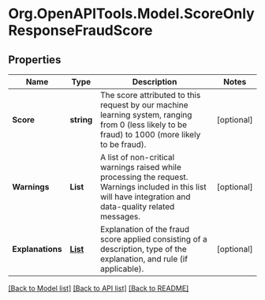 # Org.OpenAPITools.Model.ScoreOnlyResponseFraudScore
## Properties

Name | Type | Description | Notes
------------ | ------------- | ------------- | -------------
**Score** | **string** | The score attributed to this request by our machine learning system, ranging from 0 (less likely to be fraud) to 1000 (more likely to be fraud). | [optional] 
**Warnings** | **List<string>** | A list of non-critical warnings raised while processing the request. Warnings included in this list will have integration and data-quality related messages. | [optional] 
**Explanations** | [**List<ScoreOnlyResponseFraudScoreExplanations>**](ScoreOnlyResponseFraudScoreExplanations.md) | Explanation of the fraud score applied consisting of a description, type of the explanation, and rule (if applicable). | [optional] 

[[Back to Model list]](../README.md#documentation-for-models) [[Back to API list]](../README.md#documentation-for-api-endpoints) [[Back to README]](../README.md)


